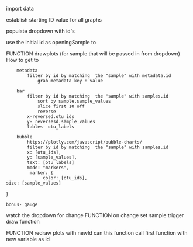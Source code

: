 import data

establish starting ID value for all graphs

populate dropdown with id's

use the initial id as openingSample to 

FUNCTION drawplots (for sample that will be passed in from dropdown)
    How to get to 

        metadata
            filter by id by matching  the "sample" with metadata.id
                grab metadata key : value
        
        bar
            filter by id by matching  the "sample" with samples.id
                sort by sample.sample_values
                slice first 10 off
                reverse
            x-reversed.otu_ids
            y- reversesd.sample_values
            lables- otu_labels
        
        bubble
            https://plotly.com/javascript/bubble-charts/
            filter by id by matching  the "sample" with samples.id
            x: [otu_ids],
            y: [sample_values],
            text: [otu_labels]
            mode: "markers",
             marker: {
                  color: [otu_ids],
    size: [sample_values]
  }

    bonus- gauge



watch the dropdown for change
FUNCTION on change set sample
    trigger draw function

FUNCTION redraw plots with newId
    can this function call first function with new variable as id
